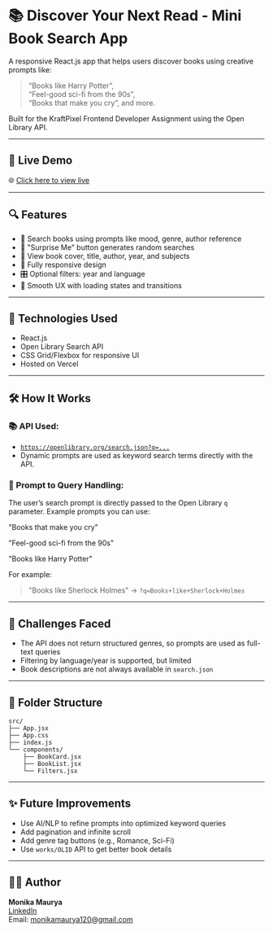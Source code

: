 # 📚 Discover Your Next Read - Mini Book Search App

A responsive React.js app that helps users discover books using creative prompts like:
> “Books like Harry Potter”,  
> “Feel-good sci-fi from the 90s”,  
> “Books that make you cry”, and more.

Built for the KraftPixel Frontend Developer Assignment using the Open Library API.

---

## 🚀 Live Demo

🌐 [Click here to view live](https://your-vercel-link.vercel.app)

---

## 🔍 Features

- 🔎 Search books using prompts like mood, genre, author reference
- 🎲 "Surprise Me" button generates random searches
- 📖 View book cover, title, author, year, and subjects
- 📱 Fully responsive design
- 🎛️ Optional filters: year and language
- 💫 Smooth UX with loading states and transitions

---

## 🧠 Technologies Used

- React.js
- Open Library Search API
- CSS Grid/Flexbox for responsive UI
- Hosted on Vercel

---

## 🛠 How It Works

### 📚 API Used:
- [`https://openlibrary.org/search.json?q=...`](https://openlibrary.org/dev/docs/api/search)
- Dynamic prompts are used as keyword search terms directly with the API.

### 💬 Prompt to Query Handling:
The user’s search prompt is directly passed to the Open Library `q` parameter.
Example prompts you can use:

"Books that make you cry"

"Feel-good sci-fi from the 90s"

"Books like Harry Potter"

For example:
> "Books like Sherlock Holmes" → `?q=Books+like+Sherlock+Holmes`

---

## 🧪 Challenges Faced

- The API does not return structured genres, so prompts are used as full-text queries
- Filtering by language/year is supported, but limited
- Book descriptions are not always available in `search.json`

---

## 📁 Folder Structure

```
src/
├── App.jsx
├── App.css
├── index.js
└── components/
    ├── BookCard.jsx
    ├── BookList.jsx
    └── Filters.jsx
```

---

## ✨ Future Improvements

- Use AI/NLP to refine prompts into optimized keyword queries
- Add pagination and infinite scroll
- Add genre tag buttons (e.g., Romance, Sci-Fi)
- Use `works/OLID` API to get better book details

---

## 👩‍💻 Author

**Monika Maurya**  
[LinkedIn](https://www.linkedin.com/in/monika-maurya/)  
Email: monikamaurya120@gmail.com  
